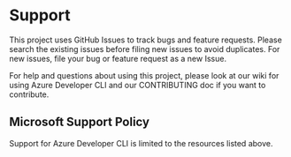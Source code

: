 # Support

This project uses GitHub Issues to track bugs and feature requests. Please search the existing 
issues before filing new issues to avoid duplicates.  For new issues, file your bug or 
feature request as a new Issue.

For help and questions about using this project, please look at our wiki for using Azure Developer CLI and our CONTRIBUTING doc if you want to contribute.


## Microsoft Support Policy  

Support for Azure Developer CLI is limited to the resources listed above.

[contribute]: https://github.com/Azure/modern-web-app-pattern-dotnet/blob/main/CONTRIBUTING.md